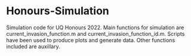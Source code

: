 # Honours-Simulation
Simulation code for UQ Honours 2022.
Main functions for simulation are current_invasion_function.m and current_invasion_function_id.m. 
Scripts have been used to produce plots and generate data. 
Other functions included are auxillary.

